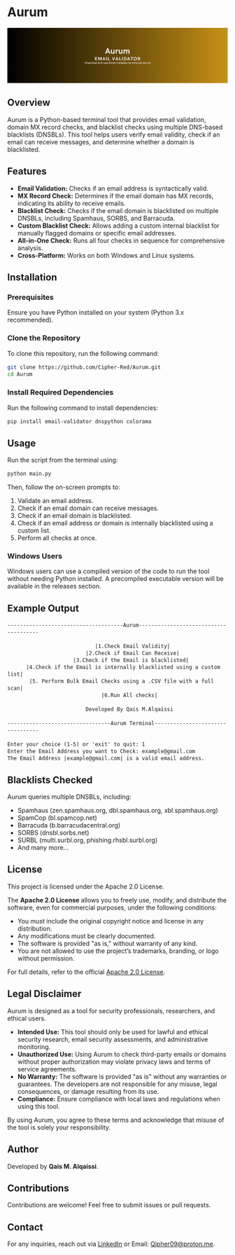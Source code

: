 # Aurum

<div align="center">
<img src="Heading.png" alt="Banner">
</div>

## Overview
Aurum is a Python-based terminal tool that provides email validation, domain MX record checks, and blacklist checks using multiple DNS-based blacklists (DNSBLs). This tool helps users verify email validity, check if an email can receive messages, and determine whether a domain is blacklisted.

## Features
- **Email Validation:** Checks if an email address is syntactically valid.
- **MX Record Check:** Determines if the email domain has MX records, indicating its ability to receive emails.
- **Blacklist Check:** Checks if the email domain is blacklisted on multiple DNSBLs, including Spamhaus, SORBS, and Barracuda.
- **Custom Blacklist Check:** Allows adding a custom internal blacklist for manually flagged domains or specific email addresses.
- **All-in-One Check:** Runs all four checks in sequence for comprehensive analysis.
- **Cross-Platform:** Works on both Windows and Linux systems.

## Installation
### Prerequisites
Ensure you have Python installed on your system (Python 3.x recommended).

### Clone the Repository
To clone this repository, run the following command:
```sh
git clone https://github.com/Cipher-Red/Aurum.git
cd Aurum
```

### Install Required Dependencies
Run the following command to install dependencies:
```sh
pip install email-validator dnspython colorama
```

## Usage
Run the script from the terminal using:
```sh
python main.py
```
Then, follow the on-screen prompts to:
1. Validate an email address.
2. Check if an email domain can receive messages.
3. Check if an email domain is blacklisted.
4. Check if an email address or domain is internally blacklisted using a custom list.
5. Perform all checks at once.

### Windows Users
Windows users can use a compiled version of the code to run the tool without needing Python installed. A precompiled executable version will be available in the releases section.

## Example Output
```
-------------------------------------Aurum--------------------------------------

                            |1.Check Email Validity|                            
                         |2.Check if Email Can Receive|                         
                     |3.Check if the Email is blacklisted|                      
      |4.Check if the Email is internally blacklisted using a custom list|      
       |5. Perform Bulk Email Checks using a .CSV file with a full scan|        
                              |6.Run All checks|
                               
                         Developed By Qais M.Alqaissi
                          
---------------------------------Aurum Terminal---------------------------------

Enter your choice (1-5) or 'exit' to quit: 1
Enter the Email Address you want to Check: example@gmail.com
The Email Address |example@gmail.com| is a valid email address.
```

## Blacklists Checked
Aurum queries multiple DNSBLs, including:
- Spamhaus (zen.spamhaus.org, dbl.spamhaus.org, xbl.spamhaus.org)
- SpamCop (bl.spamcop.net)
- Barracuda (b.barracudacentral.org)
- SORBS (dnsbl.sorbs.net)
- SURBL (multi.surbl.org, phishing.rhsbl.surbl.org)
- And many more...

## License
This project is licensed under the Apache 2.0 License. 

The **Apache 2.0 License** allows you to freely use, modify, and distribute the software, even for commercial purposes, under the following conditions:
- You must include the original copyright notice and license in any distribution.
- Any modifications must be clearly documented.
- The software is provided "as is," without warranty of any kind.
- You are not allowed to use the project’s trademarks, branding, or logo without permission.

For full details, refer to the official [Apache 2.0 License](https://www.apache.org/licenses/LICENSE-2.0).

## Legal Disclaimer
Aurum is designed as a tool for security professionals, researchers, and ethical users. 

- **Intended Use:** This tool should only be used for lawful and ethical security research, email security assessments, and administrative monitoring.
- **Unauthorized Use:** Using Aurum to check third-party emails or domains without proper authorization may violate privacy laws and terms of service agreements.
- **No Warranty:** The software is provided "as is" without any warranties or guarantees. The developers are not responsible for any misuse, legal consequences, or damage resulting from its use.
- **Compliance:** Ensure compliance with local laws and regulations when using this tool.

By using Aurum, you agree to these terms and acknowledge that misuse of the tool is solely your responsibility.

## Author
Developed by **Qais M. Alqaissi**.

## Contributions
Contributions are welcome! Feel free to submit issues or pull requests.

## Contact
For any inquiries, reach out via [LinkedIn](https://www.linkedin.com/in/qais-alqaissi-1b9295238/) or Email: Qipher09@proton.me.

